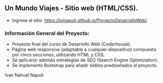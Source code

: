 ## Un Mundo Viajes - Sitio web (HTML/CSS).

- Ingrese al sitio: https://ivinapoli.github.io/ProyectoDesarrolloWeb/

### Información General del Proyecto:
- Proyecto final del curso de Desarrollo Web (Coderhouse). 
- Página web responsive (adaptable a cualquier dispositivo) compuesta por cinco secciones, utilizando HTML y CSS.
- Se aplicaron además estrategias de SEO (Search Engine Optimization).
- Se implementó Bootstrap para añadir estilos prediseñados al proyecto.

 Ivan Nahuel Napoli
